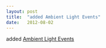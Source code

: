 ```yaml
---
layout: post
title:  "added Ambient Light Events"
date:   2012-08-02
---
```


added <a href="http://www.w3.org/TR/ambient-light/">Ambient Light Events</a>

